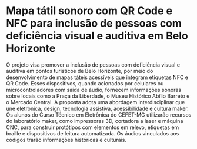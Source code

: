 # Mapa tátil sonoro com QR Code e NFC para inclusão de pessoas com deficiência visual e auditiva em Belo Horizonte

<p>
    O projeto visa promover a inclusão de pessoas com deficiência visual e auditiva em pontos turísticos de Belo Horizonte, por meio do desenvolvimento de mapas táteis acessíveis que integram etiquetas NFC e QR Code. Esses dispositivos, quando acionados por celulares ou microcontroladores com saída de áudio, fornecem informações sonoras sobre locais como a Praça da Liberdade, o Museu Histórico Abílio Barreto e o Mercado Central. A proposta adota uma abordagem interdisciplinar que une eletrônica, design, tecnologia assistiva, acessibilidade e cultura maker. Os alunos do Curso Técnico em Eletrônica do CEFET-MG utilizarão recursos do laboratório maker, como impressoras 3D, cortadora a laser e máquina CNC, para construir protótipos com elementos em relevo, etiquetas em braille e dispositivos de leitura automatizada. Os áudios vinculados aos códigos trarão informações históricas e culturais. 
</p>